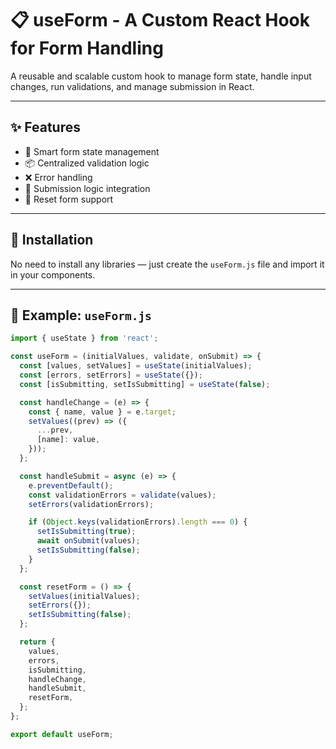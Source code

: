 # 📋 useForm - A Custom React Hook for Form Handling

A reusable and scalable custom hook to manage form state, handle input changes, run validations, and manage submission in React.

---

## ✨ Features

- 🧠 Smart form state management
- 📦 Centralized validation logic
- ❌ Error handling
- 🚀 Submission logic integration
- 🔁 Reset form support

---

## 🔧 Installation

No need to install any libraries — just create the `useForm.js` file and import it in your components.

---

## 📄 Example: `useForm.js`

```js
import { useState } from 'react';

const useForm = (initialValues, validate, onSubmit) => {
  const [values, setValues] = useState(initialValues);
  const [errors, setErrors] = useState({});
  const [isSubmitting, setIsSubmitting] = useState(false);

  const handleChange = (e) => {
    const { name, value } = e.target;
    setValues((prev) => ({
      ...prev,
      [name]: value,
    }));
  };

  const handleSubmit = async (e) => {
    e.preventDefault();
    const validationErrors = validate(values);
    setErrors(validationErrors);

    if (Object.keys(validationErrors).length === 0) {
      setIsSubmitting(true);
      await onSubmit(values);
      setIsSubmitting(false);
    }
  };

  const resetForm = () => {
    setValues(initialValues);
    setErrors({});
    setIsSubmitting(false);
  };

  return {
    values,
    errors,
    isSubmitting,
    handleChange,
    handleSubmit,
    resetForm,
  };
};

export default useForm;
